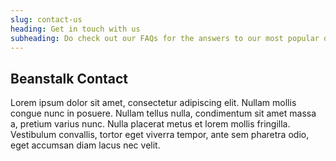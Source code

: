 ```yaml
---
slug: contact-us
heading: Get in touch with us
subheading: Do check out our FAQs for the answers to our most popular queries
---
```


## Beanstalk Contact

Lorem ipsum dolor sit amet, consectetur adipiscing elit. Nullam mollis congue nunc in posuere. Nullam tellus nulla, condimentum sit amet massa a, pretium varius nunc. Nulla placerat metus et lorem mollis fringilla. Vestibulum convallis, tortor eget viverra tempor, ante sem pharetra odio, eget accumsan diam lacus nec velit.
